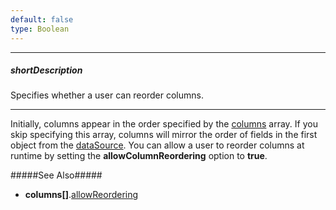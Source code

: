 ```yaml
---
default: false
type: Boolean
---
```

---
##### shortDescription
Specifies whether a user can reorder columns.

---
Initially, columns appear in the order specified by the [columns](/api-reference/10%20UI%20Widgets/dxDataGrid/1%20Configuration/columns '{basewidgetpath}/Configuration/columns/') array. If you skip specifying this array, columns will mirror the order of fields in the first object from the [dataSource](/api-reference/10%20UI%20Widgets/GridBase/1%20Configuration/dataSource.md '{basewidgetpath}/Configuration/#dataSource'). You can allow a user to reorder columns at runtime by setting the **allowColumnReordering** option to **true**.

#####See Also#####
- **columns[]**.[allowReordering](/api-reference/10%20UI%20Widgets/GridBase/1%20Configuration/columns/allowReordering.md '{basewidgetpath}/Configuration/columns/#allowReordering')
